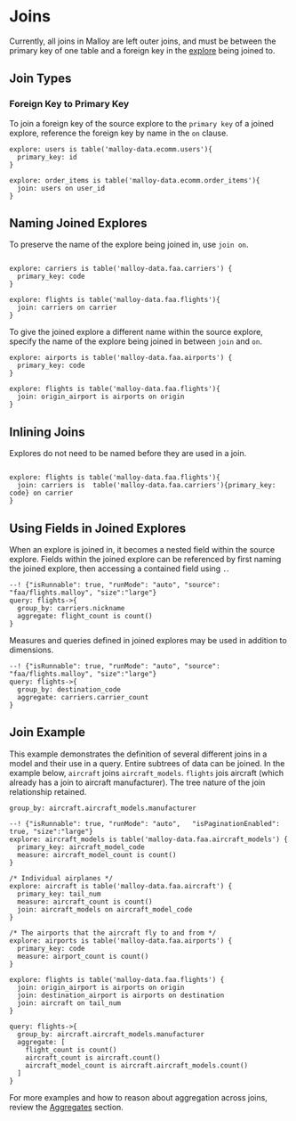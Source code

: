 # Joins

Currently, all joins in Malloy are left outer joins, and must be between the primary key of one table and a foreign key in the [explore](explore.md) being joined to.

## Join Types

### Foreign Key to Primary Key

To join a foreign key of the source explore to the `primary key` of a joined explore, reference the foreign key by name in the `on` clause.

```malloy
explore: users is table('malloy-data.ecomm.users'){
  primary_key: id
}

explore: order_items is table('malloy-data.ecomm.order_items'){
  join: users on user_id
}
```

## Naming Joined Explores

To preserve the name of the explore being joined in, use `join on`.

```malloy

explore: carriers is table('malloy-data.faa.carriers') {
  primary_key: code
}

explore: flights is table('malloy-data.faa.flights'){
  join: carriers on carrier
}
```

To give the joined explore a different name within the source explore, specify the name of the explore being joined in between `join` and `on`.

```malloy
explore: airports is table('malloy-data.faa.airports') {
  primary_key: code
}

explore: flights is table('malloy-data.faa.flights'){
  join: origin_airport is airports on origin
}
```

## Inlining Joins

Explores do not need to be named before they are used in a join.

```malloy

explore: flights is table('malloy-data.faa.flights'){
  join: carriers is  table('malloy-data.faa.carriers'){primary_key: code} on carrier
}
```

## Using Fields in Joined Explores

When an explore is joined in, it becomes a nested field within the source explore. Fields within the joined explore can be referenced by first naming the joined explore, then accessing a contained field using `.`.

```malloy
--! {"isRunnable": true, "runMode": "auto", "source": "faa/flights.malloy", "size":"large"}
query: flights->{
  group_by: carriers.nickname
  aggregate: flight_count is count()
}
```

Measures and queries defined in joined explores may be used in addition to dimensions.

```malloy
--! {"isRunnable": true, "runMode": "auto", "source": "faa/flights.malloy", "size":"large"}
query: flights->{
  group_by: destination_code
  aggregate: carriers.carrier_count
}
```

## Join Example

This example demonstrates the definition of several different joins in a model and their use in a query.
Entire subtrees of data can be joined.  In the example below, `aircraft` joins `aircraft_models`.  `flights`
jois aircraft (which already has a join to aircraft manufacturer).  The tree nature of the join relationship
retained.

  `group_by: aircraft.aircraft_models.manufacturer`

```malloy
--! {"isRunnable": true, "runMode": "auto",   "isPaginationEnabled": true, "size":"large"}
explore: aircraft_models is table('malloy-data.faa.aircraft_models') {
  primary_key: aircraft_model_code
  measure: aircraft_model_count is count()
}

/* Individual airplanes */
explore: aircraft is table('malloy-data.faa.aircraft') {
  primary_key: tail_num
  measure: aircraft_count is count()
  join: aircraft_models on aircraft_model_code
}

/* The airports that the aircraft fly to and from */
explore: airports is table('malloy-data.faa.airports') {
  primary_key: code
  measure: airport_count is count()
}

explore: flights is table('malloy-data.faa.flights') {
  join: origin_airport is airports on origin
  join: destination_airport is airports on destination
  join: aircraft on tail_num
}

query: flights->{
  group_by: aircraft.aircraft_models.manufacturer
  aggregate: [
    flight_count is count()
    aircraft_count is aircraft.count()
    aircraft_model_count is aircraft.aircraft_models.count()
  ]
}
```

For more examples and how to reason about aggregation across joins, review the [Aggregates](aggregates.md) section.